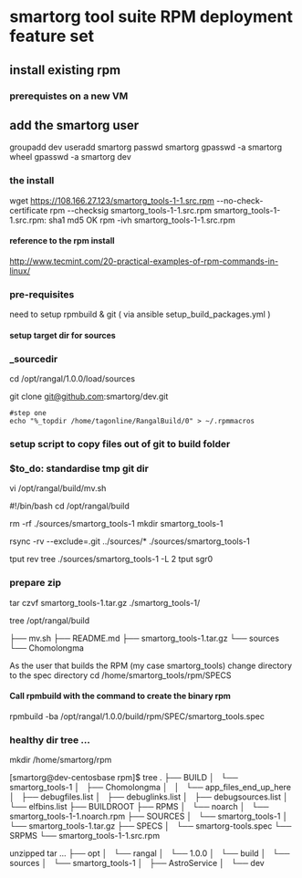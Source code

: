 # smartorg tool suite RPM deployment feature set

## install existing rpm

### prerequistes on a new VM
## add the smartorg user
groupadd dev
useradd smartorg
passwd smartorg
gpasswd -a smartorg wheel
gpasswd -a smartorg dev

### the install
wget https://108.166.27.123/smartorg_tools-1-1.src.rpm --no-check-certificate
rpm --checksig smartorg_tools-1-1.src.rpm
    smartorg_tools-1-1.src.rpm: sha1 md5 OK
rpm -ivh smartorg_tools-1-1.src.rpm

#### reference to the rpm install
http://www.tecmint.com/20-practical-examples-of-rpm-commands-in-linux/


### pre-requisites
need to setup rpmbuild & git ( via ansible setup_build_packages.yml )


#### setup target dir for sources
### _sourcedir
cd /opt/rangal/1.0.0/load/sources

git clone git@github.com:smartorg/dev.git

    #step one
    echo "%_topdir /home/tagonline/RangalBuild/0" > ~/.rpmmacros 



### setup script to copy files out of git to build folder
### $to_do: standardise tmp git dir
vi /opt/rangal/build/mv.sh

#!/bin/bash
cd /opt/rangal/build

rm -rf ./sources/smartorg_tools-1
mkdir smartorg_tools-1
 
rsync -rv --exclude=.git ../sources/* ./sources/smartorg_tools-1

tput rev
tree ./sources/smartorg_tools-1 -L 2
tput sgr0


### prepare zip
tar czvf smartorg_tools-1.tar.gz ./smartorg_tools-1/

tree /opt/rangal/build

├── mv.sh
├── README.md
├── smartorg_tools-1.tar.gz
└── sources
    └── Chomolongma


As the user that builds the RPM (my case smartorg_tools) change directory to the spec directory
cd /home/smartorg_tools/rpm/SPECS

#### Call rpmbuild with the command to create the binary rpm
rpmbuild -ba /opt/rangal/1.0.0/build/rpm/SPEC/smartorg_tools.spec

### healthy dir tree ...

mkdir /home/smartorg/rpm

[smartorg@dev-centosbase rpm]$ tree
.
├── BUILD
│   └── smartorg_tools-1
│       ├── Chomolongma
│       │   └── app_files_end_up_here
│       ├── debugfiles.list
│       ├── debuglinks.list
│       ├── debugsources.list
│       └── elfbins.list
├── BUILDROOT
├── RPMS
│   └── noarch
│       └── smartorg_tools-1-1.noarch.rpm
├── SOURCES
│   └── smartorg_tools-1
│       └── smartorg_tools-1.tar.gz
├── SPECS
│   └── smartorg-tools.spec
└── SRPMS
    └── smartorg_tools-1-1.src.rpm



unzipped tar ...
├── opt
│   └── rangal
│       └── 1.0.0
│           └── build
│               └── sources
│                   └── smartorg_tools-1
│                       ├── AstroService
│                       └── dev